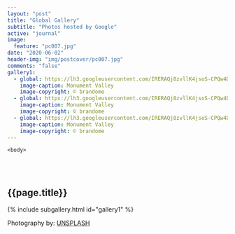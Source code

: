```yaml
---
layout: "post"
title: "Global Gallery"
subtitle: "Photos hosted by Google"
active: "journal"
image:
  feature: "pc007.jpg"
date: "2020-06-02"
header-img: "img/postcover/pc007.jpg"
comments: "false"
gallery1: 
  - global: https://lh3.googleusercontent.com/IRERAQj8zvllK4jsoS-CPQw4Dw-WyusNSq7_7ATCekwHVWpa29TQ8aF44zblzI_OE1y2lE_nM0cepWXgmg7Tf6bFia9Om7iTMnjQVLnwWoxXxU3MipbMAaGNgdxUQ6fcwQhVnQySUnhMJa_6PnW0G6PIdg1Qj-XENmrOE-8sZN9EWPbKc-iAiUbzzxt3ePa_x_pe-XjU3B_Cu8TPcMuwUqecrLl7CAf8ekYLxpgI42BKOqeT-BMfsZLl4Y6D6vDMJd8UF2ipNfid5T95cY4TkihGma1LeM1KIvpLnpQxaZH6aRtKWCMioO7aeuj_9x-v9g84PQP1FYcX2DB17KdlfrECGy-TWt8tkjyV9KlP7KX1UxqFTHqJaHEQMwI8LxtNMeMoFrGKnFUI3P2kaWPVqkWcIXmFkLeAoB8CZvwIV2RQzJS1UTe1LeShxUFyxoHIyhtmYFqJgmqIaqh11MwRdMvMgSxGJc1MppwhR-XBLY0yezIxXtICef_ejGhwjSxcXYqCcWYeGj_PLdQYLp2N2-aqtJGy-9qR8Pu7_Vrtg3Ot_y4URmgV5ZfogavMD2zr-AoPSz7ebaBY--9foQgjDKejR8E4QZd_Mk7CyT8NjSmWnVuIwAlF9HV7kTFUxECbE7oshi9bp_ZoL_xVQ0PLYttvPlOG_D6o-uRWQ2GtOANmAukKM_tFV2eoMKi-jCp2zibEUCyK0zjEyevg52Q1IhoDx8nGVTNdnm6CZJg8I90Z1OTqtVTYYK0=w2400
    image-caption: Monument Valley
    image-copyright: © brandome
  - global: https://lh3.googleusercontent.com/IRERAQj8zvllK4jsoS-CPQw4Dw-WyusNSq7_7ATCekwHVWpa29TQ8aF44zblzI_OE1y2lE_nM0cepWXgmg7Tf6bFia9Om7iTMnjQVLnwWoxXxU3MipbMAaGNgdxUQ6fcwQhVnQySUnhMJa_6PnW0G6PIdg1Qj-XENmrOE-8sZN9EWPbKc-iAiUbzzxt3ePa_x_pe-XjU3B_Cu8TPcMuwUqecrLl7CAf8ekYLxpgI42BKOqeT-BMfsZLl4Y6D6vDMJd8UF2ipNfid5T95cY4TkihGma1LeM1KIvpLnpQxaZH6aRtKWCMioO7aeuj_9x-v9g84PQP1FYcX2DB17KdlfrECGy-TWt8tkjyV9KlP7KX1UxqFTHqJaHEQMwI8LxtNMeMoFrGKnFUI3P2kaWPVqkWcIXmFkLeAoB8CZvwIV2RQzJS1UTe1LeShxUFyxoHIyhtmYFqJgmqIaqh11MwRdMvMgSxGJc1MppwhR-XBLY0yezIxXtICef_ejGhwjSxcXYqCcWYeGj_PLdQYLp2N2-aqtJGy-9qR8Pu7_Vrtg3Ot_y4URmgV5ZfogavMD2zr-AoPSz7ebaBY--9foQgjDKejR8E4QZd_Mk7CyT8NjSmWnVuIwAlF9HV7kTFUxECbE7oshi9bp_ZoL_xVQ0PLYttvPlOG_D6o-uRWQ2GtOANmAukKM_tFV2eoMKi-jCp2zibEUCyK0zjEyevg52Q1IhoDx8nGVTNdnm6CZJg8I90Z1OTqtVTYYK0=w2400
    image-caption: Monument Valley
    image-copyright: © brandome
  - global: https://lh3.googleusercontent.com/IRERAQj8zvllK4jsoS-CPQw4Dw-WyusNSq7_7ATCekwHVWpa29TQ8aF44zblzI_OE1y2lE_nM0cepWXgmg7Tf6bFia9Om7iTMnjQVLnwWoxXxU3MipbMAaGNgdxUQ6fcwQhVnQySUnhMJa_6PnW0G6PIdg1Qj-XENmrOE-8sZN9EWPbKc-iAiUbzzxt3ePa_x_pe-XjU3B_Cu8TPcMuwUqecrLl7CAf8ekYLxpgI42BKOqeT-BMfsZLl4Y6D6vDMJd8UF2ipNfid5T95cY4TkihGma1LeM1KIvpLnpQxaZH6aRtKWCMioO7aeuj_9x-v9g84PQP1FYcX2DB17KdlfrECGy-TWt8tkjyV9KlP7KX1UxqFTHqJaHEQMwI8LxtNMeMoFrGKnFUI3P2kaWPVqkWcIXmFkLeAoB8CZvwIV2RQzJS1UTe1LeShxUFyxoHIyhtmYFqJgmqIaqh11MwRdMvMgSxGJc1MppwhR-XBLY0yezIxXtICef_ejGhwjSxcXYqCcWYeGj_PLdQYLp2N2-aqtJGy-9qR8Pu7_Vrtg3Ot_y4URmgV5ZfogavMD2zr-AoPSz7ebaBY--9foQgjDKejR8E4QZd_Mk7CyT8NjSmWnVuIwAlF9HV7kTFUxECbE7oshi9bp_ZoL_xVQ0PLYttvPlOG_D6o-uRWQ2GtOANmAukKM_tFV2eoMKi-jCp2zibEUCyK0zjEyevg52Q1IhoDx8nGVTNdnm6CZJg8I90Z1OTqtVTYYK0=w2400
    image-caption: Monument Valley
    image-copyright: © brandome
---
```



<html class="no-js" lang="en">
<head>
	<meta content="charset=utf-8">
</head>

    <body>

<section id="content" role="main">
		<div class="wrapper">
	<br><br>
			<h2>{{page.title}}</h2>

{% include subgallery.html id="gallery1" %}

Photography by: <a href="https://unsplash.com/photos/j0g8taxHZa0">UNSPLASH</a>
